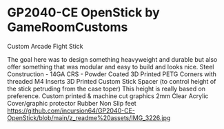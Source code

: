 # GP2040-CE OpenStick by GameRoomCustoms
 Custom Arcade Fight Stick

 The goal here was to design something heavyweight and durable but also offer something that was modular and easy to build and looks nice. 
 Steel Construction - 14GA CRS - Powder Coated
 3D Printed PETG Corners with threaded M4 Inserts
 3D Printed Custom Stick Spacer (to control height of the stick petruding from the case toper) This height is really based on preference. 
 Custom printed & machine cut graphics
 2mm Clear Acrylic Cover/graphic protector
 Rubber Non Slip feet
https://github.com/incursion64/GP2040-CE-OpenStick/blob/main/z_readme%20assets/IMG_3226.jpg
